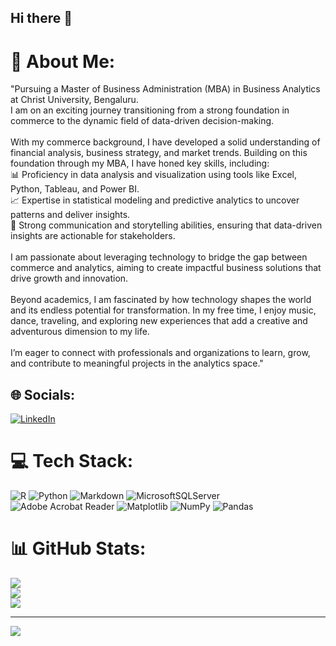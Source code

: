 ## Hi there 👋

<!--
**harshic31/harshic31** is a ✨ _special_ ✨ repository because its `README.md` (this file) appears on your GitHub profile.

Here are some ideas to get you started:

- 🔭 I’m currently working on ...
- 🌱 I’m currently learning ...
- 👯 I’m looking to collaborate on ...
- 🤔 I’m looking for help with ...
- 💬 Ask me about ...
- 📫 How to reach me: ...
- 😄 Pronouns: ...
- ⚡ Fun fact: ...
-->
# 💫 About Me:
"Pursuing a Master of Business Administration (MBA) in Business Analytics at Christ University, Bengaluru.<br> I am on an exciting journey transitioning from a strong foundation in commerce to the dynamic field of data-driven decision-making.  <br><br>With my commerce background, I have developed a solid understanding of financial analysis, business strategy, and market trends. Building on this foundation through my MBA, I have honed key skills, including:  <br>📊 Proficiency in data analysis and visualization using tools like Excel, Python, Tableau, and Power BI.  <br>📈 Expertise in statistical modeling and predictive analytics to uncover patterns and deliver insights.  <br>🤝 Strong communication and storytelling abilities, ensuring that data-driven insights are actionable for stakeholders.  <br><br>I am passionate about leveraging technology to bridge the gap between commerce and analytics, aiming to create impactful business solutions that drive growth and innovation.  <br><br>Beyond academics, I am fascinated by how technology shapes the world and its endless potential for transformation. In my free time, I enjoy music, dance, traveling, and exploring new experiences that add a creative and adventurous dimension to my life.  <br><br>I’m eager to connect with professionals and organizations to learn, grow, and contribute to meaningful projects in the analytics space."


## 🌐 Socials:
[![LinkedIn](https://img.shields.io/badge/LinkedIn-%230077B5.svg?logo=linkedin&logoColor=white)](https://linkedin.com/in/http://linkedin.com/in/harshith-c-a26331334) 

# 💻 Tech Stack:
![R](https://img.shields.io/badge/r-%23276DC3.svg?style=for-the-badge&logo=r&logoColor=white) ![Python](https://img.shields.io/badge/python-3670A0?style=for-the-badge&logo=python&logoColor=ffdd54) ![Markdown](https://img.shields.io/badge/markdown-%23000000.svg?style=for-the-badge&logo=markdown&logoColor=white) ![MicrosoftSQLServer](https://img.shields.io/badge/Microsoft%20SQL%20Server-CC2927?style=for-the-badge&logo=microsoft%20sql%20server&logoColor=white) ![Adobe Acrobat Reader](https://img.shields.io/badge/Adobe%20Acrobat%20Reader-EC1C24.svg?style=for-the-badge&logo=Adobe%20Acrobat%20Reader&logoColor=white) ![Matplotlib](https://img.shields.io/badge/Matplotlib-%23ffffff.svg?style=for-the-badge&logo=Matplotlib&logoColor=black) ![NumPy](https://img.shields.io/badge/numpy-%23013243.svg?style=for-the-badge&logo=numpy&logoColor=white) ![Pandas](https://img.shields.io/badge/pandas-%23150458.svg?style=for-the-badge&logo=pandas&logoColor=white)
# 📊 GitHub Stats:
![](https://github-readme-stats.vercel.app/api?username=harshic31&theme=vue-dark&hide_border=false&include_all_commits=false&count_private=false)<br/>
![](https://nirzak-streak-stats.vercel.app/?user=harshic31&theme=vue-dark&hide_border=false)<br/>
![](https://github-readme-stats.vercel.app/api/top-langs/?username=harshic31&theme=vue-dark&hide_border=false&include_all_commits=false&count_private=false&layout=compact)

---
[![](https://visitcount.itsvg.in/api?id=harshic31&icon=0&color=0)](https://visitcount.itsvg.in)

<!-- Proudly created with GPRM ( https://gprm.itsvg.in ) -->
